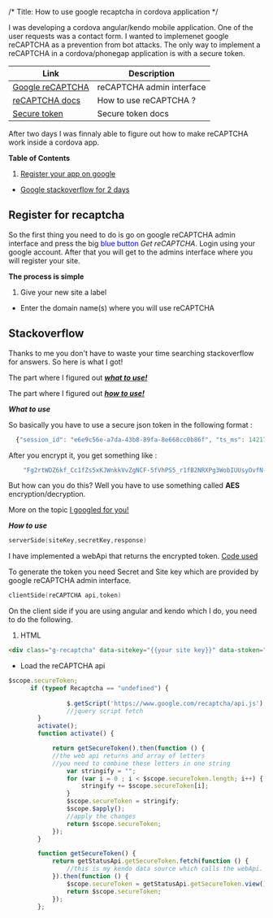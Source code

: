 /*
Title: How to use google recaptcha in cordova application
*/

I was developing a cordova angular/kendo mobile application. One of the user requests was a contact form.
I wanted to implemenet google reCAPTCHA as a prevention from bot attacks.
The only way to implement a reCAPTCHA in a cordova/phonegap application is with a secure token.


| Link  | Description  |                       
| -------  | ---------------- |
|[Google reCAPTCHA ](https://www.google.com/recaptcha/admin#list "reCAPTCHA admin interface!")  |  reCAPTCHA admin interface |
|[reCAPTCHA docs](https://developers.google.com/recaptcha/intro?hl=en "reCAPTCHA docs")             |  How to use reCAPTCHA ?   |
|[Secure token](https://developers.google.com/recaptcha/docs/secure_token "Secure token docs")   |  Secure token docs|



After two days I was finnaly able to figure out how to make reCAPTCHA work inside a cordova app.

 
 **Table of Contents**

1. [Register your app on google](#register-for-recaptcha "1. part")
- [Google stackoverflow for 2 days ](#stackoverflow)



## Register for recaptcha
So the first thing you need to do is go on google reCAPTCHA admin interface and press the big <span style="color:blue">blue button </span>_Get reCAPTCHA_. 
Login using your google account.
After  that you will get to the admins interface where you will register your site.

**The process is simple**
1. Give your new site a label
-  Enter the domain name(s) where you will use  reCAPTCHA

## Stackoverflow
Thanks to me you don't have to waste your time searching stackoverflow for answers.
So here is what I got!

The part where I figured out
[ **_what to use!_**](http://stackoverflow.com/questions/32611205/recaptcha-usage-in-cordova-phonegap-application "First hope") 

The part where I figured out
[**_how to use!_**](http://stackoverflow.com/questions/31794193/google-recaptcha-v2-encryption-in-vb-net "Second hope")


**_What to use_**

So basically you have to use a secure json token in the following format : 
```js
  {"session_id": "e6e9c56e-a7da-43b8-89fa-8e668cc0b86f", "ts_ms": 1421774317718}
```
After you encrypt it, you get something like :
```js
    "Fg2rtWDZ6kf_Cc1fZs5xKJWnkkVvZgNCF-5fVhPS5_r1fB2NRXPg3WobIUUsyOvfN-ElyBz3zz29lK5v9NE0ByWrGzicUWecnoV8hwSb6W4"

```
But how can you do this?
Well you have to use something called **AES** encryption/decryption. 

More on the topic 
[I googled for you!](https://www.google.hr/webhp?sourceid=chrome-instant&ion=1&espv=2&ie=UTF-8#q=aes%20encryption )

**_How to use_**
```cpp
serverSide(siteKey,secretKey,response)
```

I have implemented a webApi that returns the encrypted token.
[Code  used](https://github.com/xantari/RecaptchaV2.NET)

To generate the token you need  Secret and Site key which are provided by google reCAPTCHA admin interface.

```cpp
clientSide(reCAPTCHA api,token)
```
On the client side if you are using angular and kendo which I do, you need to do the following.
1. HTML
```html
<div class="g-recaptcha" data-sitekey="{{your site key}}" data-stoken="{{secureToken}}"></div>
```
- Load the reCAPTCHA api 
```js
$scope.secureToken;
      if (typeof Recaptcha == "undefined") {
           
                $.getScript('https://www.google.com/recaptcha/api.js');
                //jquery script fetch
        }
        activate();
        function activate() {

            return getSecureToken().then(function () {
            //the web api returns and array of letters
            //you need to combine these letters in one string
                var stringify = "";
                for (var i = 0 ; i < $scope.secureToken.length; i++) {
                    stringify += $scope.secureToken[i];
                }
                $scope.secureToken = stringify;
                $scope.$apply();
                //apply the changes 
                return $scope.secureToken;
            });
        }

        function getSecureToken() {
            return getStatusApi.getSecureToken.fetch(function () {
                //this is my kendo data source which calls the webApi.
            }).then(function () {
                $scope.secureToken = getStatusApi.getSecureToken.view();
                return $scope.secureToken;
            });
        };
```


